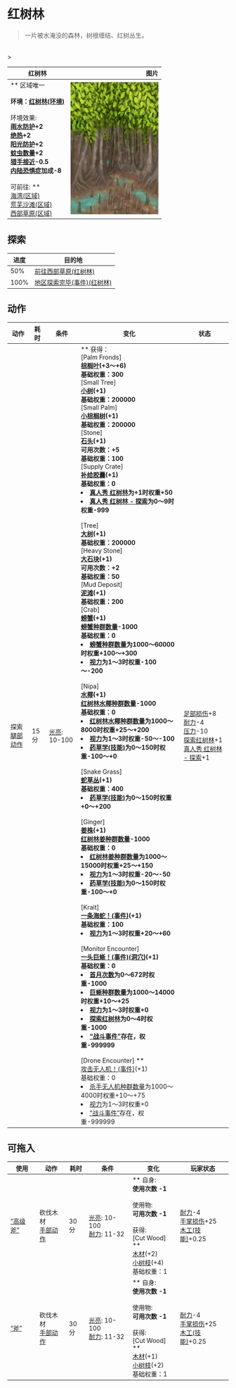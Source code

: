 # 红树林  
> 一片被水淹没的森林，树根缠结、红树丛生。  
<br>  
>   
  
  红树林  |   图片   
 ----  |  ----:   
 ** 区域唯一 **<br><br>**环境：**[红树林(环境)](Env_Mangroves.md)<br><br>** 环境效果: **<br>[雨水防护](RainProtection.md)+2<br>[绝热](InsulationHeat.md)+2<br>[阳光防护](SunProtection.md)+2<br>[蚊虫数量](BugPopulation.md)+2<br>[猎手接近](HuntersProximity.md)-0.5<br>[内陆恐惧症](LandSickness.md)加成-8<br><br>** 可前往: **<br>[海湾(区域)](Bay.md)<br>[荒芜沙滩(区域)](DesolateBeach.md)<br>[西部草原(区域)](GrasslandsW.md)  |  <img decoding="async" src="Sprite/Mangroves.png" href="a.md" style="max-width:300px;max-height:300px;">   
  
## 探索  
进度  |  目的地  
----  |  ----  
50%  |  [前往西部草原(红树林)](Path_MangrovesToGrasslandsW.md)  
100%  |  [地区探索完毕(事件)(红树林)](Event_MangrovesExplored.md)  
## 动作  
动作  |  耗时  |  条件  |  变化  |  状态  
----  |  ----  |  ----  |  ----  |  ----  
探索<br>[腿部动作](LegAction.md)  |  15分  |  [光亮](Light.md): 10-100  |  ** 获得： **<br>** [Palm Fronds] **<br>  [棕榈叶](PalmFronds.md)(+3～+6)<br>基础权重：300<br>** [Small Tree] **<br>  [小树](SmallTree.md)(+1)<br>基础权重：200000<br>** [Small Palm] **<br>  [小棕榈树](SmallPalm.md)(+1)<br>基础权重：200000<br>** [Stone] **<br>  [石头](Stone.md)(+1)<br>可用次数：+5<br>基础权重：100<br>** [Supply Crate] **<br>  [补给胶囊](TV_SupplyCapsule.md)(+1)<br>基础权重：0<li>[真人秀 红树林](TV_Mangroves.md)为+1时权重+50</li><li>[真人秀 红树林 - 探索](TV_MangrovesExplore.md)为0～9时权重-999</li><br>** [Tree] **<br>  [大树](LargeTree.md)(+1)<br>基础权重：200000<br>** [Heavy Stone] **<br>  [大石块](StoneHeavy.md)(+1)<br>可用次数：+2<br>基础权重：50<br>** [Mud Deposit] **<br>  [泥滩](MudDeposit.md)(+1)<br>基础权重：200<br>** [Crab] **<br>  [螃蟹](Crab.md)(+1)<br>[螃蟹种群数量](Pop_Crab.md)-1000<br>基础权重：0<li>[螃蟹种群数量](Pop_Crab.md)为1000～60000时权重+100～+300</li><li>[视力](Myopia.md)为1～3时权重-100～-200</li><br>** [Nipa] **<br>  [水椰](NipaPalm.md)(+1)<br>[红树林水椰种群数量](Nipa_MangrovesPop.md)-1000<br>基础权重：0<li>[红树林水椰种群数量](Nipa_MangrovesPop.md)为1000～8000时权重+25～+200</li><li>[视力](Myopia.md)为1～3时权重-50～-100</li><li>[药草学(技能)](Skill_Herbology.md)为0～150时权重-100～+0</li><br>** [Snake Grass] **<br>  [蛇草丛](SnakegrassPatch.md)(+1)<br>基础权重：400<li>[药草学(技能)](Skill_Herbology.md)为0～150时权重+0～+200</li><br>** [Ginger] **<br>  [姜株](GingerPlant.md)(+1)<br>[红树林姜种群数量](Ginger_MangrovesPop.md)-1000<br>基础权重：0<li>[红树林姜种群数量](Ginger_MangrovesPop.md)为1000～15000时权重+25～+150</li><li>[视力](Myopia.md)为1～3时权重-20～-50</li><li>[药草学(技能)](Skill_Herbology.md)为0～150时权重-100～+0</li><br>** [Krait] **<br>  [一条海蛇！(事件)](Event_SeaKraitStep.md)(+1)<br>基础权重：100<li>[视力](Myopia.md)为1～3时权重+20～+60</li><br>** [Monitor Encounter] **<br>  [一头巨蜥！(事件)(洞穴)](Event_MonitorFight.md)(+1)<br>基础权重：0<li>[首月次数](FirstMonthCounter.md)为0～672时权重-1000</li><li>[巨蜥种群数量](Pop_Monitor.md)为1000～14000时权重+10～+25</li><li>[视力](Myopia.md)为1～3时权重+0</li><li>[探索红树林](Exploration_Mangroves.md)为0～4时权重-1000</li><li>[“战斗事件”](tag_FightEvent.md)存在，权重-999999</li><br>** [Drone Encounter] **<br>  [攻击无人机！(事件)](Event_DroneFight.md)(+1)<br>基础权重：0<li>[杀手无人机种群数量](Pop_Drone.md)为1000～4000时权重+10～+75</li><li>[视力](Myopia.md)为1～3时权重+0</li><li>[“战斗事件”](tag_FightEvent.md)存在，权重-999999</li>  |  [足部损伤](FootDamage.md)+8<br>[耐力](Stamina.md)-4<br>[压力](Stress.md)-10<br>[探索红树林](Exploration_Mangroves.md)+1<br>[真人秀 红树林 - 探索](TV_MangrovesExplore.md)+1  
## 可拖入  
使用  |  动作  |  耗时  |  条件  |  变化  |  玩家状态  
----  |  ----  |  ----  |  ----  |  ----  |  ----  
[“高级斧”](tag_AxeAdv.md)  |  砍伐木材<br>[手部动作](HandAction.md)  |  30分  |  [光亮](Light.md): 10-100<br>[耐力](Stamina.md): 11-32  |  ** 自身: **<br>使用次数  -1<br><br>** 使用物: **<br>可用次数  -1<br><br>** 获得: **<br>** [Cut Wood] **<br>  [木材](Wood.md)(+2)<br>  [小树枝](Sticks.md)(+4)<br>基础权重：1  |  [耐力](Stamina.md)-4<br>[手掌损伤](HandDamage.md)+25<br>[木工(技能)](Skill_Woodworking.md)+0.25  
[“斧”](tag_Axe.md)  |  砍伐木材<br>[手部动作](HandAction.md)  |  30分  |  [光亮](Light.md): 10-100<br>[耐力](Stamina.md): 11-32  |  ** 自身: **<br>使用次数  -1<br><br>** 使用物: **<br>可用次数  -1<br><br>** 获得: **<br>** [Cut Wood] **<br>  [木材](Wood.md)(+1)<br>  [小树枝](Sticks.md)(+2)<br>基础权重：1  |  [耐力](Stamina.md)-4<br>[手掌损伤](HandDamage.md)+25<br>[木工(技能)](Skill_Woodworking.md)+0.25  


<script>document.title="红树林 - 卡牌生存百科 Card Survival Wiki";</script>